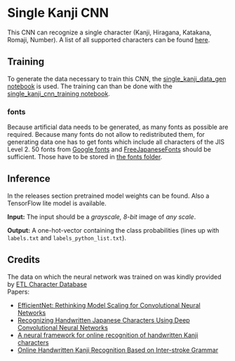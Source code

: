 # Single Kanji CNN
This CNN can recognize a single character (Kanji, Hiragana, Katakana, Romaji, Number).
A list of all supported characters can be found [here](./labels.txt).
<br>
## Training
To generate the data necessary to train this CNN, the [single_kanji_data_gen notebook](single_kanji_data_gen.ipynb) is used.
The training can than be done with the [single_kanji_cnn_training notebook](single_kanji_cnn_training.ipynb).<br/>

### fonts 
Because artificial data needs to be generated, as many fonts as possible are required.
Because many fonts do not allow to redistributed them,
for generating data one has to get fonts which include all characters of the JIS Level 2.
50 fonts from [Google fonts](https://fonts.google.com/) and [FreeJapaneseFonts](https://www.freejapanesefont.com/) should be sufficient.
Those have to be stored in [the fonts folder](./fonts).


## Inference
In the releases section pretrained model weights can be found. Also a TensorFlow lite model is available.<br/>

**Input:**
The input should be a *grayscale, 8-bit* image of *any scale*.

**Output:**
A one-hot-vector containing the class probabilities (lines up with `labels.txt` and `labels_python_list.txt`).


## Credits
The data on which the neural network was trained on was kindly provided by [ETL Character Database](http://etlcdb.db.aist.go.jp/obtaining-etl-character-database) <br/>
Papers:<br/>
* [EfficientNet: Rethinking Model Scaling for Convolutional Neural Networks](https://arxiv.org/abs/1905.11946)
* [Recognizing Handwritten Japanese Characters Using Deep Convolutional Neural Networks](http://cs231n.stanford.edu/reports/2016/pdfs/262_Report.pdf) <br/>
* [A neural framework for online recognition of handwritten Kanji characters](https://www.researchgate.net/publication/327893142_A_neural_framework_for_online_recognition_of_handwritten_Kanji_characters) <br/>
* [Online Handwritten Kanji Recognition Based on Inter-stroke Grammar](https://www.researchgate.net/publication/4288187_Online_Handwritten_Kanji_Recognition_Based_on_Inter-stroke_Grammar) <br/><br/>